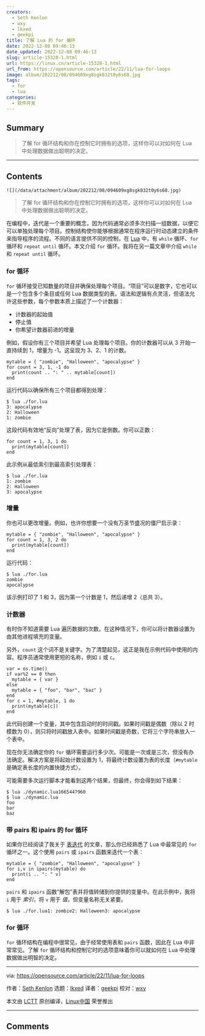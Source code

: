 ```yaml
---
creators:
  - Seth Kenlon
  - wxy
  - lkxed
  - geekpi
title: 了解 Lua 的 for 循环
date: 2022-12-08 09:46:13
date_updated: 2022-12-08 09:46:13
slug: article-15328-1.html
url: https://linux.cn/article-15328-1.html
url_from: https://opensource.com/article/22/11/lua-for-loops
image: album/202212/08/094609xg8sgk832t0y6s68.jpg
tags:
  - for
  - lua
categories:
  - 软件开发
---
```


## Summary

> 了解 for 循环结构和你在控制它时拥有的选项，这样你可以对如何在 Lua 中处理数据做出聪明的决定。

***

<!-- more -->

## Contents

`![](/data/attachment/album/202212/08/094609xg8sgk832t0y6s68.jpg)`

> 
> 了解 for 循环结构和你在控制它时拥有的选项，这样你可以对如何在 Lua 中处理数据做出聪明的决定。
> 
> 
> 

在编程中，迭代是一个重要的概念，因为代码通常必须多次扫描一组数据，以便它可以单独处理每个项目。控制结构使你能够根据通常在程序运行时动态建立的条件来指导程序的流程。不同的语言提供不同的控制，在 [Lua](https://opensource.com/article/22/11/lua-worth-learning) 中，有 `while` 循环、`for` 循环和 `repeat until` 循环。本文介绍 `for` 循环。我将在另一篇文章中介绍 `while` 和 `repeat until` 循环。

### for 循环

`for` 循环接受已知数量的项目并确保处理每个项目。“项目”可以是数字，它也可以是一个包含多个条目或任何 Lua 数据类型的表。语法和逻辑有点灵活，但语法允许这些参数，每个参数本质上描述了一个计数器：

* 计数器的起始值
* 停止值
* 你希望计数器前进的增量

例如，假设你有三个项目并希望 Lua 处理每个项目。你的计数器可以从 3 开始一直持续到 1，增量为 -1。这呈现为 3、2、1 的计数。

```shell
mytable = { "zombie", "Halloween", "apocalypse" }
for count = 3, 1, -1 do
  print(count .. ": " .. mytable[count])
end
```

运行代码以确保所有三个项目都得到处理：

```shell
$ lua ./for.lua
3: apocalypse
2: Halloween
1: zombie
```

这段代码有效地“反向”处理了表，因为它是倒数。你可以正数：

```shell
for count = 1, 3, 1 do
  print(mytable[count])
end
```

此示例从最低索引到最高索引处理表：

```shell
$ lua ./for.lua
1: zombie
2: Halloween
3: apocalypse
```

### 增量

你也可以更改增量。例如，也许你想要一个没有万圣节盛况的僵尸启示录：

```shell
mytable = { "zombie", "Halloween", "apocalypse" }
for count = 1, 3, 2 do
  print(mytable[count])
end
```

运行代码：

```shell
$ lua ./for.lua
zombie
apocalypse
```

该示例打印了 1 和 3，因为第一个计数是 1，然后递增 2（总共 3）。

### 计数器

有时你不知道需要 Lua 遍历数据的次数。在这种情况下，你可以将计数器设置为由其他进程填充的变量。

另外，`count` 这个词不是关键字。为了清楚起见，这正是我在示例代码中使用的内容。程序员通常使用更短的名称，例如 `i` 或 `c`。

```shell
var = os.time()
if var%2 == 0 then
  mytable = { var }
else
  mytable = { "foo", "bar", "baz" }
end
for c = 1, #mytable, 1 do
  print(mytable[c])
end
```

此代码创建一个变量，其中包含启动时的时间戳。如果时间戳是偶数（除以 2 时模数为 0），则只将时间戳放入表中。如果时间戳是奇数，它将三个字符串放入一个表中。

现在你无法确定你的 `for` 循环需要运行多少次。可能是一次或是三次，但没有办法确定。解决方案是将起始计数设置为 1，将最终计数设置为表的长度（`#mytable` 是确定表长度的内置快捷方式）。

可能需要多次运行脚本才能看到这两个结果，但最终，你会得到如下结果：

```shell
$ lua ./dynamic.lua1665447960
$ lua ./dynamic.lua
foo
bar
baz
```

### 带 pairs 和 ipairs 的 for 循环

如果你已经阅读了我关于 [表迭代](https://opensource.com/article/22/11/iterate-over-tables-lua) 的文章，那么你已经熟悉了 Lua 中最常见的 `for` 循环之一。这个使用 `pairs` 或 `ipairs` 函数来迭代一个表：

```shell
mytable = { "zombie", "Halloween", "apocalypse" }
for i,v in ipairs(mytable) do
  print(i .. ": " v)
end
```

`pairs` 和 `ipairs` 函数“解包”表并将值转储到你提供的变量中。在此示例中，我将 `i` 用于 *索引*，将 `v` 用于 *值*，但变量名称无关紧要。

```shell
$ lua ./for.lua1: zombie2: Halloween3: apocalypse
```

### for 循环

`for` 循环结构在编程中很常见，由于经常使用表和 `pairs` 函数，因此在 Lua 中非常常见。了解 `for` 循环结构和控制它时的选项意味着你可以就如何在 Lua 中处理数据做出明智的决定。

---

via: <https://opensource.com/article/22/11/lua-for-loops>

作者：[Seth Kenlon](https://opensource.com/users/seth) 选题：[lkxed](https://github.com/lkxed) 译者：[geekpi](https://github.com/geekpi) 校对：[wxy](https://github.com/wxy)

本文由 [LCTT](https://github.com/LCTT/TranslateProject) 原创编译，[Linux中国](https://linux.cn/) 荣誉推出

***

## Comments
